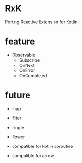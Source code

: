 # RxK
Porting Reactive Extension for Kotlin

# feature
- Observable
  - Subscribe
  - OnNext
  - OnError
  - OnCompleted

# future
- map
- filter
- single
- flower

- compatible for kotlin coroutine
- compatible for arrow
